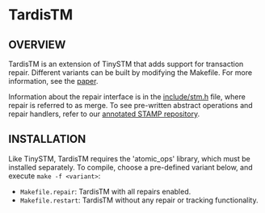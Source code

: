 TardisTM
=======

OVERVIEW
--------

TardisTM is an extension of TinySTM that adds support for transaction repair. Different variants can be built by modifying the Makefile. For more information, see the [paper](https://www.dcddcc.com/docs/2020_paper_tardistm.pdf).

Information about the repair interface is in the [include/stm.h](https://github.com/ddcc/TardisTM/tree/master/include/stm.h) file, where repair is referred to as merge. To see pre-written abstract operations and repair handlers, refer to our [annotated STAMP repository](https://github.com/ddcc/stamp).

INSTALLATION
------------

Like TinySTM, TardisTM requires the 'atomic\_ops' library, which must be installed separately. To compile, choose a pre-defined variant below, and execute `make -f <variant>`:

* `Makefile.repair`: TardisTM with all repairs enabled.
* `Makefile.restart`: TardisTM without any repair or tracking functionality.
